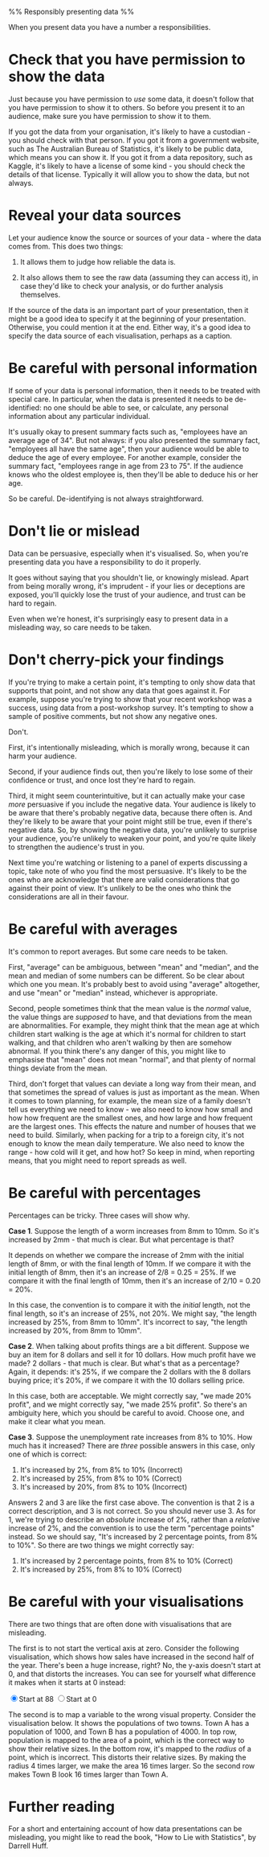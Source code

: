 %% Responsibly presenting data %%

When you present data you have a number a responsibilities.

# Check that you have permission to show the data

Just because you have permission to *use* some data, it doesn't follow that you have permission to show it to others. So before you present it to an audience, make sure you have permission to show it to them.

If you got the data from your organisation, it's likely to have a custodian - you should check with that person. If you got it from a government website, such as The Australian Bureau of Statistics, it's likely to be public data, which means you can show it. If you got it from a data repository, such as Kaggle, it's likely to have a license of some kind - you should check the details of that license. Typically it will allow you to show the data, but not always.

# Reveal your data sources

Let your audience know the source or sources of your data - where the data comes from. This does two things:

1. It allows them to judge how reliable the data is.

2. It also allows them to see the raw data (assuming they can access it), in case they'd like to check your analysis, or do further analysis themselves.

If the source of the data is an important part of your presentation, then it might be a good idea to specify it at the beginning of your presentation. Otherwise, you could mention it at the end. Either way, it's a good idea to specify the data source of each visualisation, perhaps as a caption.

# Be careful with personal information

If some of your data is personal information, then it needs to be treated with special care. In particular, when the data is presented it needs to be de-identified: no one should be able to see, or calculate, any personal information about any particular individual.

It's usually okay to present summary facts such as, "employees have an average age of 34". But not always: if you also presented the summary fact, "employees all have the same age", then your audience would be able to deduce the age of every employee. For another example, consider the summary fact, "employees range in age from 23 to 75". If the audience knows who the oldest employee is, then they'll be able to deduce his or her age.

So be careful. De-identifying is not always straightforward.

# Don't lie or mislead

Data can be persuasive, especially when it's visualised. So, when you're presenting data you have a responsibility to do it properly.

It goes without saying that you shouldn't lie, or knowingly mislead. Apart from being morally wrong, it's imprudent - if your lies or deceptions are exposed, you'll quickly lose the trust of your audience, and trust can be hard to regain.

Even when we're honest, it's surprisingly easy to present data in a misleading way, so care needs to be taken.

# Don't cherry-pick your findings

If you're trying to make a certain point, it's tempting to only show data that supports that point, and not show any data that goes against it. For example, suppose you're trying to show that your recent workshop was a success, using data from a post-workshop survey. It's tempting to show a sample of positive comments, but not show any negative ones.

Don't.

First, it's intentionally misleading, which is morally wrong, because it can harm your audience.

Second, if your audience finds out, then you're likely to lose some of their confidence or trust, and once lost they're hard to regain.

Third, it might seem counterintuitive, but it can actually make your case *more* persuasive if you include the negative data. Your audience is likely to be aware that there's probably negative data, because there often is. And they're likely to be aware that your point might still be true, even if there's negative data. So, by showing the negative data, you're unlikely to surprise your audience, you're unlikely to weaken your point, and you're quite likely to strengthen the audience's trust in you.

Next time you're watching or listening to a panel of experts discussing a topic, take note of who you find the most persuasive. It's likely to be the ones who are acknowledge that there are valid considerations that go against their point of view. It's unlikely to be the ones who think the considerations are all in their favour.

# Be careful with averages

It's common to report averages. But some care needs to be taken.

First, "average" can be ambiguous, between "mean" and "median", and the mean and median of some numbers can be different. So be clear about which one you mean. It's probably best to avoid using "average" altogether, and use "mean" or "median" instead, whichever is appropriate.

Second, people sometimes think that the mean value is the *normal* value, the value things are *supposed* to have, and that deviations from the mean are abnormalities. For example, they might think that the mean age at which children start walking is the age at which it's normal for children to start walking, and that children who aren't walking by then are somehow abnormal. If you think there's any danger of this, you might like to emphasise that "mean" does not mean "normal", and that plenty of normal things deviate from the mean.

Third, don't forget that values can deviate a long way from their mean, and that sometimes the spread of values is just as important as the mean. When it comes to town planning, for example, the mean size of a family doesn't tell us everything we need to know - we also need to know how small and how how frequent are the smallest ones, and how large and how frequent are the largest ones. This effects the nature and number of houses that we need to build. Similarly, when packing for a trip to a foreign city, it's not enough to know the mean daily temperature. We also need to know the range - how cold will it get, and how hot? So keep in mind, when reporting means, that you might need to report spreads as well.

# Be careful with percentages

Percentages can be tricky. Three cases will show why.

**Case 1**. Suppose the length of a worm increases from 8mm to 10mm. So it's increased by 2mm - that much is clear. But what percentage is that?

It depends on whether we compare the increase of 2mm with the initial length of 8mm, or with the final length of 10mm. If we compare it with the initial length of 8mm, then it's an increase of 2/8 = 0.25 = 25%. If we compare it with the final length of 10mm, then it's an increase of 2/10 = 0.20 = 20%. 

In this case, the convention is to compare it with the *initial* length, not the final length, so it's an increase of 25%, not 20%. We might say, "the length increased by 25%, from 8mm to 10mm". It's incorrect to say, "the length increased by 20%, from 8mm to 10mm".

**Case 2**. When talking about profits things are a bit different. Suppose we buy an item for 8 dollars and sell it for 10 dollars. How much profit have we made? 2 dollars - that much is clear. But what's that as a percentage? Again, it depends: it's 25%, if we compare the 2 dollars with the 8 dollars buying price; it's 20%, if we compare it with the 10 dollars selling price.

In this case, both are acceptable. We might correctly say, "we made 20% profit", and we might correctly say, "we made 25% profit". So there's an ambiguity here, which you should be careful to avoid. Choose one, and make it clear what you mean.

**Case 3**. Suppose the unemployment rate increases from 8% to 10%. How much has it increased? There are *three* possible answers in this case, only one of which is correct:

1. It's increased by 2%, from 8% to 10% (Incorrect)
2. It's increased by 25%, from 8% to 10% (Correct)
3. It's increased by 20%, from 8% to 10% (Incorrect)

Answers 2 and 3 are like the first case above. The convention is that 2 is a correct description, and 3 is not correct. So you should never use 3. As for 1, we're trying to describe an *absolute* increase of 2%, rather than a *relative* increase of 2%, and the convention is to use the term "percentage points" instead. So we should say, "It's increased by 2 percentage points, from 8% to 10%". So there are two things we might correctly say:

1. It's increased by 2 percentage points, from 8% to 10% (Correct)
2. It's increased by 25%, from 8% to 10% (Correct)

# Be careful with your visualisations

There are two things that are often done with visualisations that are misleading.

The first is to not start the vertical axis at zero. Consider the following visualisation, which shows how sales have increased in the second half of the year. There's been a huge increase, right? No, the y-axis doesn't start at 0, and that distorts the increases. You can see for yourself what difference it makes when it starts at 0 instead:

<div id="prob1"></div>
<script>
  let prob1 = Highcharts.chart("prob1", {
  	title: {text: "Sales have increased in the last six months"},
  	xAxis: {title: {text: ""}, type: "category",},
  	yAxis: {min: 88, max: 100, title: {text: "Sales"}},
  	legend: {enabled: false},
  	series: [{
  	  type: "column",
  		data: [["Jan", 90],["Feb", 90],["Mar", 90],["Apr", 90],["May", 90],["Jun", 90],["Jul", 91],["Aug", 92],["Sep", 93],["Oct", 94],["Nov", 95],["Dec", 96]],
  	}]
  });
</script>
<label onclick="prob1.update({yAxis: {min: 88}})"><input type="radio" name="prob1" checked/>Start at 88</label>
<label onclick="prob1.update({yAxis: {min: 0}})"><input type="radio" name="prob1"/>Start at 0</label>

The second is to map a variable to the wrong visual property. Consider the visualisation below. It shows the populations of two towns. Town A has a population of 1000, and Town B has a population of 4000. In top row, population is mapped to the area of a point, which is the correct way to show their relative sizes. In the bottom row, it's mapped to the *radius* of a point, which is incorrect. This distorts their relative sizes. By making the radius 4 times larger, we make the area 16 times larger. So the second row makes Town B look 16 times larger than Town A.

<div id="prob2"></div>
<script>
  Highcharts.chart("prob2", {
    chart: {type: "bubble"},
  	title: {text: "Population of Australia's States and Territories on 31 December 2020"},
  	xAxis: {title: {text: ""}, type: "category",},
  	yAxis: {title: {text: ""}, gridLineWidth: 0, min: 0, max: 1, categories: [ "Incorrect", "Correct"]},
  	legend: {enabled: false},
  	plotOptions: {series: {zMin: 0, zMax: 4000, maxSize: "40%", dataLabels: {enabled: true}}},
  	series: [{
  	  name: "Correct",
    	sizeBy: "area",
  		data: [["Town A", 1, 1000],["Town B", 1, 4000]],
  	},{
  	  name: "Incorrect",
    	sizeBy: "width",
  		data: [["Town A", 0, 1000],["Town B", 0, 4000]],
  	}]
  });
</script>

# Further reading

For a short and entertaining account of how data presentations can be misleading, you might like to read the book, "How to Lie with Statistics", by Darrell Huff.